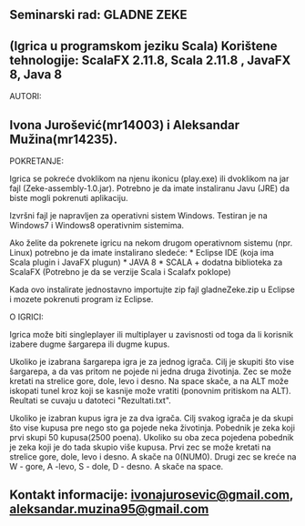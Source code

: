 ﻿Seminarski rad: GLADNE ZEKE
--------------------------------------------------------------------------------------------------------------------------------

(Igrica u programskom jeziku Scala)
Korištene tehnologije: ScalaFX 2.11.8, Scala 2.11.8 , JavaFX 8, Java 8
--------------------------------------------------------------------------------------------------------------------------------

AUTORI: 

Ivona Jurošević(mr14003) i Aleksandar Mužina(mr14235).
--------------------------------------------------------------------------------------------------------------------------------


POKRETANJE: 

Igrica se pokreće dvoklikom na njenu ikonicu (play.exe) ili dvoklikom na jar fajl (Zeke-assembly-1.0.jar).
Potrebno je da imate instaliranu Javu (JRE) da biste mogli pokrenuti aplikaciju.

Izvršni fajl je napravljen za operativni sistem Windows. Testiran je na Windows7 i Windows8 operativnim sistemima. 

Ako želite da pokrenete igricu na nekom drugom operativnom sistemu (npr. Linux) potrebno je da imate instalirano sledeće:
	* Eclipse IDE (koja ima Scala plugin i JavaFX plugun)
	* JAVA 8
	* SCALA + dodatna biblioteka za ScalaFX (Potrebno je da se verzije Scala i Scalafx poklope)

Kada ovo instalirate jednostavno importujte zip fajl gladneZeke.zip u Eclipse i mozete pokrenuti program iz Eclipse.


O IGRICI: 

Igrica može biti singleplayer ili multiplayer u zavisnosti od toga da li korisnik izabere dugme šargarepa ili dugme kupus.

Ukoliko je izabrana šargarepa igra je za jednog igrača. Cilj je skupiti što vise šargarepa, a da vas pritom ne pojede ni jedna druga životinja.
Zec se može kretati na strelice gore, dole, levo i desno. Na space skače, a na ALT može iskopati tunel kroz koji se kasnije može vratiti (ponovnim pritiskom na ALT).
Reultati se cuvaju u datoteci "Rezultati.txt".

Ukoliko je izabran kupus igra je za dva igrača. Cilj svakog igrača je da skupi što vise kupusa pre nego sto ga pojede neka životinja. Pobednik je zeka koji prvi 
skupi 50 kupusa(2500 poena). Ukoliko su oba zeca pojedena pobednik je zeka koji je do tada skupio više kupusa.
Prvi zec se može kretati na strelice gore, dole, levo i desno. A skače na 0(NUM0). Drugi zec se kreće na W - gore, A -levo, S - dole, D - desno. A skače na space.








Kontakt informacije: ivonajurosevic@gmail.com, aleksandar.muzina95@gmail.com
--------------------------------------------------------------------------------------------------------------------------------
